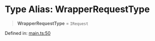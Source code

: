 # Type Alias: WrapperRequestType

> **WrapperRequestType** = `IRequest`

Defined in: [main.ts:50](https://github.com/kaibun/appwrite-fn-router/blob/8b464f8f7ad1b05ec409c766c21fbcb06610255d/src/main.ts#L50)
